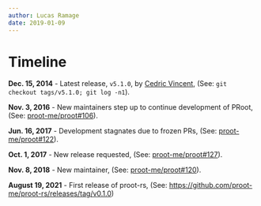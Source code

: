 ```yaml
---
author: Lucas Ramage
date: 2019-01-09
---
```


# Timeline

**Dec. 15, 2014** - Latest release, `v5.1.0`, by [Cedric Vincent](https://github.com/cedric-vincent), (See: `git checkout tags/v5.1.0; git log -n1`).

**Nov. 3, 2016** - New maintainers step up to continue development of PRoot, (See: [proot-me/proot#106](https://github.com/proot-me/proot/issues/106)).

**Jun. 16, 2017** - Development stagnates due to frozen PRs, (See: [proot-me/proot#122](https://github.com/proot-me/proot/issues/122)).

**Oct. 1, 2017** - New release requested, (See: [proot-me/proot#127](https://github.com/proot-me/proot/issues/127)).

**Nov. 8, 2018** - New maintainer, (See: [proot-me/proot#120](https://github.com/proot-me/proot/issues/120#issuecomment-437127451)).

**August 19, 2021** - First release of proot-rs, (See: https://github.com/proot-me/proot-rs/releases/tag/v0.1.0)
